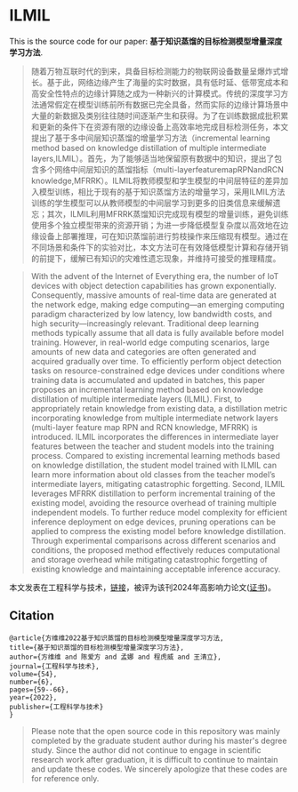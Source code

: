 # ILMIL

This is the source code for our paper: **基于知识蒸馏的目标检测模型增量深度学习方法**.

> 随着万物互联时代的到来，具备目标检测能力的物联网设备数量呈爆炸式增长。基于此，网络边缘产生了海量的实时数据，具有低时延、低带宽成本和高安全性特点的边缘计算随之成为一种新兴的计算模式。传统的深度学习方法通常假定在模型训练前所有数据已完全具备，然而实际的边缘计算场景中大量的新数据及类别往往随时间逐渐产生和获得。为了在训练数据成批积累和更新的条件下在资源有限的边缘设备上高效率地完成目标检测任务，本文提出了基于多中间层知识蒸馏的增量学习方法（incremental learning method based on knowledge distillation of multiple intermediate layers,ILMIL）。首先，为了能够适当地保留原有数据中的知识，提出了包含多个网络中间层知识的蒸馏指标（multi-layerfeaturemapRPNandRCN knowledge,MFRRK）。ILMIL将教师模型和学生模型的中间层特征的差异加入模型训练，相比于现有的基于知识蒸馏方法的增量学习，采用ILMIL方法训练的学生模型可以从教师模型的中间层学习到更多的旧类信息来缓解遗忘；其次，ILMIL利用MFRRK蒸馏知识完成现有模型的增量训练，避免训练使用多个独立模型带来的资源开销；为进一步降低模型复杂度以高效地在边缘设备上部署推理，可在知识蒸馏前进行剪枝操作来压缩现有模型。通过在不同场景和条件下的实验对比，本文方法可在有效降低模型计算和存储开销的前提下，缓解已有知识的灾难性遗忘现象，并维持可接受的推理精度。

> With the advent of the Internet of Everything era, the number of IoT devices with object detection capabilities has grown exponentially. Consequently, massive amounts of real-time data are generated at the network edge, making edge computing—an emerging computing paradigm characterized by low latency, low bandwidth costs, and high security—increasingly relevant. Traditional deep learning methods typically assume that all data is fully available before model training. However, in real-world edge computing scenarios, large amounts of new data and categories are often generated and acquired gradually over time. To efficiently perform object detection tasks on resource-constrained edge devices under conditions where training data is accumulated and updated in batches, this paper proposes an incremental learning method based on knowledge distillation of multiple intermediate layers (ILMIL). First, to appropriately retain knowledge from existing data, a distillation metric incorporating knowledge from multiple intermediate network layers (multi-layer feature map RPN and RCN knowledge, MFRRK) is introduced. ILMIL incorporates the differences in intermediate layer features between the teacher and student models into the training process. Compared to existing incremental learning methods based on knowledge distillation, the student model trained with ILMIL can learn more information about old classes from the teacher model’s intermediate layers, mitigating catastrophic forgetting. Second, ILMIL leverages MFRRK distillation to perform incremental training of the existing model, avoiding the resource overhead of training multiple independent models. To further reduce model complexity for efficient inference deployment on edge devices, pruning operations can be applied to compress the existing model before knowledge distillation. Through experimental comparisons across different scenarios and conditions, the proposed method effectively reduces computational and storage overhead while mitigating catastrophic forgetting of existing knowledge and maintaining acceptable inference accuracy.

本文发表在工程科学与技术，[链接](https://kns.cnki.net/kcms/detail/detail.aspx?doi=10.15961/j.jsuese.202100925)，被评为该刊2024年高影响力论文([证书](https://fangvv.github.io/Homepage/jsuese.pdf))。

## Citation

    @article{方维维2022基于知识蒸馏的目标检测模型增量深度学习方法,
    title={基于知识蒸馏的目标检测模型增量深度学习方法},
    author={方维维 and 陈爱方 and 孟娜 and 程虎威 and 王清立},
    journal={工程科学与技术},
    volume={54},
    number={6},
    pages={59--66},
    year={2022},
    publisher={工程科学与技术}
    }

> Please note that the open source code in this repository was mainly completed by the graduate student author during his master's degree study. Since the author did not continue to engage in scientific research work after graduation, it is difficult to continue to maintain and update these codes. We sincerely apologize that these codes are for reference only.